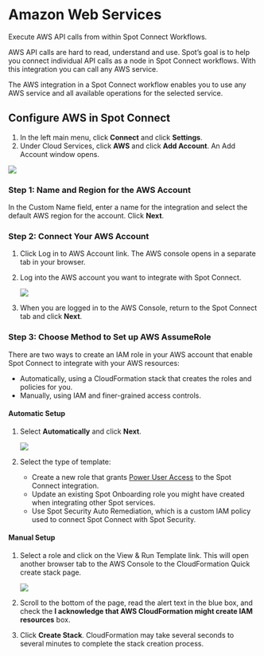 # Amazon Web Services

Execute AWS API calls from within Spot Connect Workflows.

AWS API calls are hard to read, understand and use. Spot’s goal is to help you connect individual API calls as a node in Spot Connect workflows. With this integration you can call any AWS service.  

The AWS integration in a Spot Connect workflow enables you to use any AWS service and all available operations for the selected service.

## Configure AWS in Spot Connect

1. In the left main menu, click **Connect** and click **Settings**.  
2. Under Cloud Services, click **AWS** and click **Add Account**. An Add Account window opens.

<img src="/spot-connect/_media/aws-integration-1.png" />

### Step 1: Name and Region for the AWS Account

In the Custom Name field, enter a name for the integration and select the default AWS region for the account. Click **Next**.

### Step 2: Connect Your AWS Account

1. Click Log in to AWS Account link. The AWS console opens in a separate tab in your browser.  
2. Log into the AWS account you want to integrate with Spot Connect.   

   <img src="/spot-connect/_media/aws-integration-2.png" />

3. When you are logged in to the AWS Console, return to the Spot Connect tab and click **Next**.

### Step 3: Choose Method to Set up AWS AssumeRole

There are two ways to create an IAM role in your AWS account that enable Spot Connect to integrate with your AWS resources:

* Automatically, using a CloudFormation stack that creates the roles and policies for you.
* Manually, using IAM and finer-grained access controls.

#### Automatic Setup

1. Select **Automatically** and click **Next**.

   <img src="/spot-connect/_media/aws-integration-3.png" />

2. Select the type of template:  

   * Create a new role that grants [Power User Access](https://docs.aws.amazon.com/aws-managed-policy/latest/reference/PowerUserAccess.html) to the Spot Connect integration.  
   * Update an existing Spot Onboarding role you might have created when integrating other Spot services.
   * Use Spot Security Auto Remediation, which is a custom IAM policy used to connect Spot Connect with Spot Security.

#### Manual Setup

1. Select a role and click on the View & Run Template link. This will open another browser tab to the AWS Console to the CloudFormation Quick create stack page.

   <img src="/spot-connect/_media/aws-integration-4.png" />

2. Scroll to the bottom of the page, read the alert text in the blue box, and check the **I acknowledge that AWS CloudFormation might create IAM resources** box.  
3. Click **Create Stack**. CloudFormation may take several seconds to several minutes to complete the stack creation process.

